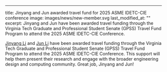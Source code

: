 ---
title: Jinyang and Jun awarded travel fund for 2025 ASME IDETC-CIE conference
image: images/news/new-member.svg
last_modified_at: ""
excerpt: Jinyang and Jun have been awarded travel funding through the Virginia Tech Graduate and Professional Student Senate (GPSS) Travel Fund Program to attend the 2025 ASME IDETC-CIE Conference.


[Jinyang Li](/members/jinyang-li.html) and [Jun Li](/members/jun-li.html) have been awarded travel funding through the Virginia Tech Graduate and Professional Student Senate (GPSS) Travel Fund Program to attend the 2025 ASME IDETC-CIE Conference. This support will help them present their research and engage with the broader engineering design and computing community. Great job, Jinyang and Jun!


